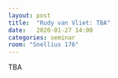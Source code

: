 ```yaml
---
layout: post
title:  "Rudy van Vliet: TBA"
date:   2020-01-27 14:00
categories: seminar
room: "Snellius 176"
---
```


TBA
